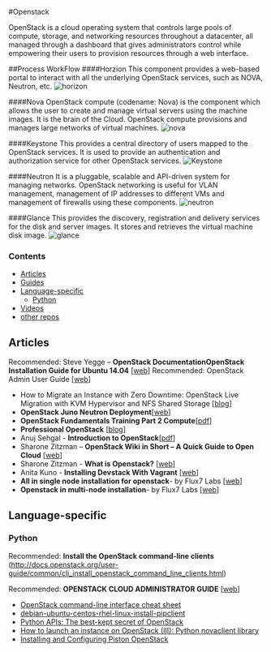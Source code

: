 #Openstack

OpenStack is a cloud operating system that controls large pools of compute, storage, and networking resources throughout a datacenter, all managed through a dashboard that gives administrators control while empowering their users to provision resources through a web interface.


##Process WorkFlow
####Horzion 
This component provides a web-based portal to interact with all the underlying OpenStack services,
such as NOVA, Neutron, etc.
![horizon](https://cloud.githubusercontent.com/assets/3624858/8539652/d21592e8-249b-11e5-8938-3796c2f81ada.png)

####Nova
OpenStack compute (codename: Nova) is the component which allows the user to create and manage virtual servers using the machine images. It is the brain of the Cloud. OpenStack compute provisions and manages large networks of virtual machines.
![nova](https://cloud.githubusercontent.com/assets/3624858/8539654/d49f4b80-249b-11e5-8573-7dc1a8b852e0.png)

####Keystone
This provides a central directory of users mapped to the OpenStack services. It is used to provide an authentication and authorization service for other OpenStack services.
![Keystone](https://cloud.githubusercontent.com/assets/3624858/8539655/d60ac1f2-249b-11e5-9de8-2c7e18d32791.png)

####Neutron
It is a pluggable, scalable and API-driven system for managing networks. OpenStack networking is useful for VLAN management, management of IP addresses to different VMs and management of firewalls using these components.
![neutron](https://cloud.githubusercontent.com/assets/3624858/8539656/d7773944-249b-11e5-9671-e5114b23b30e.png)

####Glance
This provides the discovery, registration and delivery services for the disk and server images. It stores and retrieves the virtual machine disk image.
![glance](https://cloud.githubusercontent.com/assets/3624858/8539657/d87b6ca2-249b-11e5-8033-abec6f72758a.png)

### Contents


* [Articles](#articles)
* [Guides](#guides)
* [Language-specific](#language-specific)
    * [Python](#python)
* [Videos](#videos)
* [other repos](#similar-github-repos)


## Articles

Recommended: Steve Yegge – **OpenStack DocumentationOpenStack Installation Guide for Ubuntu 14.04** [[web][a_sy]]
Recommended: OpenStack Admin User Guide [[web][a_au]]
* How to Migrate an Instance with Zero Downtime: OpenStack Live Migration with KVM Hypervisor and NFS Shared Storage [[blog][a_bc]]
* **OpenStack Juno Neutron Deployment**[[web][a_cc]]
* **OpenStack Fundamentals Training Part 2 Compute**[[pdf][a_wb]]
* **Professional OpenStack** [[blog][a_bg]]
* Anuj Sehgal     - **Introduction to OpenStack**[[pdf][a_pd]]
* Sharone Zitzman – **OpenStack Wiki in Short – A Quick Guide to Open Cloud** [[web][a_cc]]
* Sharone Zitzman - **What is Openstack?** [[web][a_ac]]
* Anita Kuno  - **Installing Devstack With Vagrant** [[web][a_cb]]
* **All in single node installation for openstack**- by Flux7 Labs [[web][a_i1]]
* **Openstack in multi-node installation**- by Flux7 Labs [[web][a_i2]]

[a_bc]: https://www.mirantis.com/blog/tutorial-openstack-live-migration-with-kvm-hypervisor-and-nfs-shared-storage/
[a_au]: http://docs.openstack.org/user-guide-admin/index.html
[a_bg]: http://openstack.prov12n.com/author/openstackpro/
[a_sy]: http://docs.openstack.org/kilo/install-guide/install/apt/content/
[a_cb]: http://getcloudify.org/2014/07/18/openstack-wiki-open-cloud.html#at_pco=cfd-1.0&at_ab=per-2&at_pos=0&at_tot=3&at_si=5593a074a7e071e7
[a_wb]: http://cdn.oreillystatic.com/en/assets/1/event/61/OpenStack%20Fundamentals%20Training%20Part%202%20-%20Compute%20Presentation.pdf
[a_pd]: http://cnds.eecs.jacobs-university.de/slides/2012-aims-openstack-handouts.pdf
[a_cc]: http://www.opencloudblog.com/?p=557
[a_ac]: http://getcloudify.org/2014/07/10/what-is-openstack-tutorial.html
[a_cb]: http://anteaya.info/blog/2013/09/01/installing-devstack-with-vagrant/
[a_i1]: http://blog.flux7.com/blogs/openstack/tutorial-install-single-node-openstack
[a_i2]: http://blog.flux7.com/blogs/openstack/tutorial-how-to-install-multi-nodes-in-openstack

## Language-specific

### Python

Recommended: **Install the OpenStack command-line clients** (http://docs.openstack.org/user-guide/common/cli_install_openstack_command_line_clients.html)

Recommended: **OPENSTACK CLOUD ADMINISTRATOR GUIDE** [[web][a_zz]]
* [OpenStack command-line interface cheat sheet](http://docs.openstack.org/user-guide/cli_cheat_sheet.html)
* [debian-ubuntu-centos-rhel-linux-install-pipclient](http://www.cyberciti.biz/faq/debian-ubuntu-centos-rhel-linux-install-pipclient/)
* [Python APIs: The best-kept secret of OpenStack](http://www.ibm.com/developerworks/cloud/library/cl-openstack-pythonapis/)
* [How to launch an instance on OpenStack (III): Python novaclient library](https://albertomolina.wordpress.com/2013/11/20/how-to-launch-an-instance-on-openstack-iii-python-novaclient-library/)
* [Installing and Configuring Piston OpenStack](http://docs.pistoncloud.com/installation/index.html)

[a_zz]: http://docs.openstack.org/admin-guide-cloud/content/ch_preface.html
